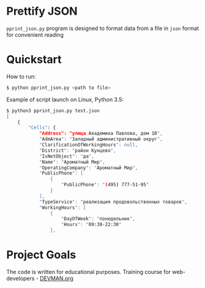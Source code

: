 
# Prettify JSON
`pprint_json.py` program is designed to format data from a file in `json` format for convenient reading

# Quickstart
How to run:
```bash
$ python pprint_json.py <path to file>

```
Example of script launch on Linux, Python 3.5:

```bash
$ python3 pprint_json.py test.json
[
    {
        "Cells": {
            "Address": "улица Академика Павлова, дом 10",
            "AdmArea": "Западный административный округ",
            "ClarificationOfWorkingHours": null,
            "District": "район Кунцево",
            "IsNetObject": "да",
            "Name": "Ароматный Мир",
            "OperatingCompany": "Ароматный Мир",
            "PublicPhone": [
                {
                    "PublicPhone": "(495) 777-51-95"
                }
            ],
            "TypeService": "реализация продовольственных товаров",
            "WorkingHours": [
                {
                    "DayOfWeek": "понедельник",
                    "Hours": "09:30-22:30"
                },
```
# Project Goals
The code is written for educational purposes. Training course for web-developers - [DEVMAN.org](https://devman.org)
